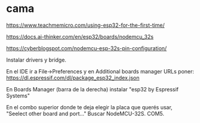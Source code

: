 # cama
https://www.teachmemicro.com/using-esp32-for-the-first-time/

https://docs.ai-thinker.com/en/esp32/boards/nodemcu_32s

https://cyberblogspot.com/nodemcu-esp-32s-pin-configuration/

Instalar drivers y bridge.

En el IDE ir a File->Preferences y en Additional boards manager URLs poner:
https://dl.espressif.com/dl/package_esp32_index.json

En Boards Manager (barra de la derecha) instalar "esp32 by Espressif Systems"

En el combo superior donde te deja elegir la placa que querés usar, "Seelect other board and port..."
Buscar NodeMCU-32S. COM5.

